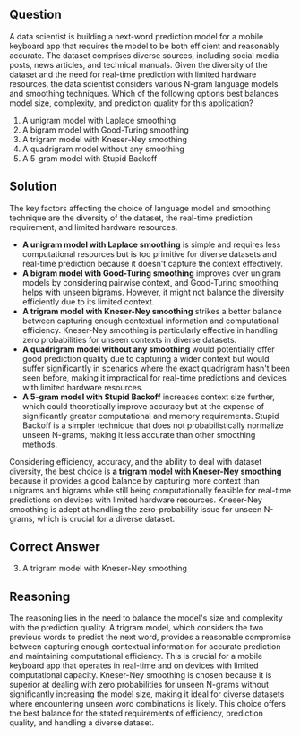 ## Question
A data scientist is building a next-word prediction model for a mobile keyboard app that requires the model to be both efficient and reasonably accurate. The dataset comprises diverse sources, including social media posts, news articles, and technical manuals. Given the diversity of the dataset and the need for real-time prediction with limited hardware resources, the data scientist considers various N-gram language models and smoothing techniques. Which of the following options best balances model size, complexity, and prediction quality for this application?

1. A unigram model with Laplace smoothing
2. A bigram model with Good-Turing smoothing
3. A trigram model with Kneser-Ney smoothing
4. A quadrigram model without any smoothing
5. A 5-gram model with Stupid Backoff

## Solution

The key factors affecting the choice of language model and smoothing technique are the diversity of the dataset, the real-time prediction requirement, and limited hardware resources. 

- **A unigram model with Laplace smoothing** is simple and requires less computational resources but is too primitive for diverse datasets and real-time prediction because it doesn't capture the context effectively.
- **A bigram model with Good-Turing smoothing** improves over unigram models by considering pairwise context, and Good-Turing smoothing helps with unseen bigrams. However, it might not balance the diversity efficiently due to its limited context.
- **A trigram model with Kneser-Ney smoothing** strikes a better balance between capturing enough contextual information and computational efficiency. Kneser-Ney smoothing is particularly effective in handling zero probabilities for unseen contexts in diverse datasets.
- **A quadrigram model without any smoothing** would potentially offer good prediction quality due to capturing a wider context but would suffer significantly in scenarios where the exact quadrigram hasn't been seen before, making it impractical for real-time predictions and devices with limited hardware resources.
- **A 5-gram model with Stupid Backoff** increases context size further, which could theoretically improve accuracy but at the expense of significantly greater computational and memory requirements. Stupid Backoff is a simpler technique that does not probabilistically normalize unseen N-grams, making it less accurate than other smoothing methods.

Considering efficiency, accuracy, and the ability to deal with dataset diversity, the best choice is **a trigram model with Kneser-Ney smoothing** because it provides a good balance by capturing more context than unigrams and bigrams while still being computationally feasible for real-time predictions on devices with limited hardware resources. Kneser-Ney smoothing is adept at handling the zero-probability issue for unseen N-grams, which is crucial for a diverse dataset.

## Correct Answer

3. A trigram model with Kneser-Ney smoothing

## Reasoning

The reasoning lies in the need to balance the model's size and complexity with the prediction quality. A trigram model, which considers the two previous words to predict the next word, provides a reasonable compromise between capturing enough contextual information for accurate prediction and maintaining computational efficiency. This is crucial for a mobile keyboard app that operates in real-time and on devices with limited computational capacity. Kneser-Ney smoothing is chosen because it is superior at dealing with zero probabilities for unseen N-grams without significantly increasing the model size, making it ideal for diverse datasets where encountering unseen word combinations is likely. This choice offers the best balance for the stated requirements of efficiency, prediction quality, and handling a diverse dataset.